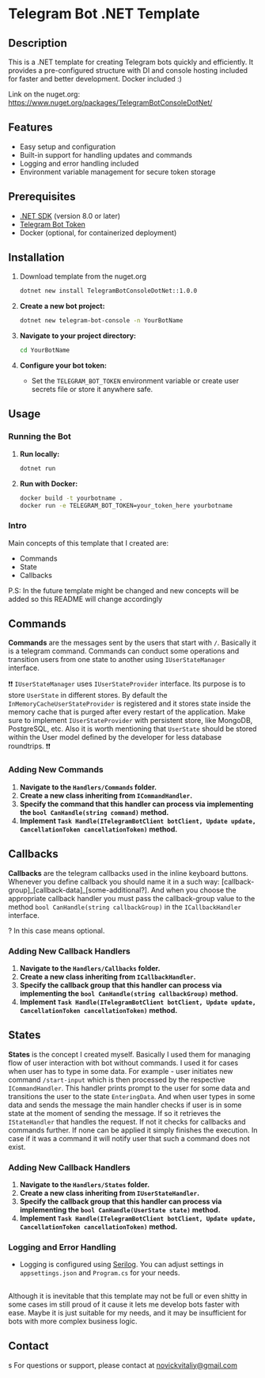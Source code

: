 # Telegram Bot .NET Template

## Description

This is a .NET template for creating Telegram bots quickly and efficiently. It provides a pre-configured structure with DI and console hosting included for faster and better development. Docker included :)

Link on the nuget.org: https://www.nuget.org/packages/TelegramBotConsoleDotNet/
## Features

- Easy setup and configuration
- Built-in support for handling updates and commands
- Logging and error handling included
- Environment variable management for secure token storage

## Prerequisites

- [.NET SDK](https://dotnet.microsoft.com/download) (version 8.0 or later)
- [Telegram Bot Token](https://core.telegram.org/bots#3-how-do-i-create-a-bot)
- Docker (optional, for containerized deployment)

## Installation
1. Download template from the nuget.org
   ```bash 
   dotnet new install TelegramBotConsoleDotNet::1.0.0
   ```

2. **Create a new bot project:**
   ```bash
   dotnet new telegram-bot-console -n YourBotName
   ```

3. **Navigate to your project directory:**
   ```bash
   cd YourBotName
   ```

4. **Configure your bot token:**
    - Set the `TELEGRAM_BOT_TOKEN` environment variable or create user secrets file or store it anywhere safe.

## Usage

### Running the Bot

1. **Run locally:**
   ```bash
   dotnet run
   ```

2. **Run with Docker:**
   ```bash
   docker build -t yourbotname .
   docker run -e TELEGRAM_BOT_TOKEN=your_token_here yourbotname
   ```

### Intro
Main concepts of this template that I created are:

- Commands
- State
- Callbacks

P.S: In the future template might be changed and new concepts will be added so this README will change accordingly 

## Commands
**Commands** are the messages sent by the users that start with `/`. Basically it is a telegram command.
 Commands can conduct some operations and transition users from one state to another using `IUserStateManager` interface. 

❗❗ `IUserStateManager` uses `IUserStateProvider` interface. Its purpose is to store `UserState` in different stores. By default 
the `InMemoryCacheUserStateProvider` is registered and it stores state inside the memory cache that is purged after every restart of the application. 
Make sure to implement `IUserStateProvider` with persistent store, like MongoDB, PostgreSQL, etc. Also it is worth mentioning that `UserState` 
should be stored within the User model defined by the developer for less database roundtrips.  ❗❗

### Adding New Commands

1. **Navigate to the `Handlers/Commands` folder.**
2. **Create a new class inheriting from `ICommandHandler`.**
3. **Specify the command that this handler can process via implementing the `bool CanHandle(string command)` method.**
4. **Implement `Task Handle(ITelegramBotClient botClient, Update update, CancellationToken cancellationToken)` method.**

## Callbacks
**Callbacks** are the telegram callbacks used in the inline keyboard buttons. Whenever you define callback you should name it in a such way:
[callback-group]\_[callback-data]\_[some-additional?]. And when you choose the appropriate callback handler you 
must pass the callback-group value to the method `bool CanHandle(string callbackGroup)` in the `ICallbackHandler` interface.

? In this case means optional.

### Adding New Callback Handlers

1. **Navigate to the `Handlers/Callbacks` folder.**
2. **Create a new class inheriting from `ICallbackHandler`.**
3. **Specify the callback group that this handler can process via implementing the `bool CanHandle(string callbackGroup)` method.**
4. **Implement `Task Handle(ITelegramBotClient botClient, Update update, CancellationToken cancellationToken)` method.**

## States

**States** is the concept I created myself. Basically I used them for managing flow of user interaction with bot without commands. 
I used it for cases when user has to type in some data. For example - user initiates new command `/start-input` which is then processed by the respective
`ICommandHandler`. This handler prints prompt to the user for some data and transitions the user to the state `EnteringData`. 
And when user types in some data and sends the message the main handler checks if user is in some state at the moment of sending the message.
If so it retrieves the `IStateHandler` that handles the request. If not it checks for callbacks and commands further. If none can be applied it simply finishes the execution.
In case if it was a command it will notify user that such a command does not exist.

### Adding New Callback Handlers

1. **Navigate to the `Handlers/States` folder.**
2. **Create a new class inheriting from `IUserStateHandler`.**
3. **Specify the callback group that this handler can process via implementing the `bool CanHandle(UserState state)` method.**
4. **Implement `Task Handle(ITelegramBotClient botClient, Update update, CancellationToken cancellationToken)` method.**

### Logging and Error Handling

- Logging is configured using [Serilog](https://serilog.net/). You can adjust settings in `appsettings.json` and `Program.cs` for your needs.

##

Although it is inevitable that this template may not be full or even shitty in some cases im still proud of it cause it lets me 
develop bots faster with ease. Maybe it is just suitable for my needs, and it may be insufficient for bots with more complex business logic.

## Contact
s
For questions or support, please contact at novickvitaliy@gmail.com

